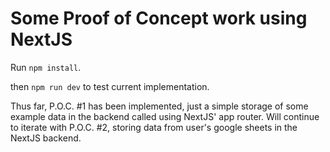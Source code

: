 # Some Proof of Concept work using NextJS
Run ``` npm install ```.

then ``` npm run dev ``` to test current implementation.

Thus far, P.O.C. #1 has been implemented, just a simple storage of some example data in the backend called using NextJS' app router. Will continue to iterate with P.O.C. #2, storing data from user's google sheets in the NextJS backend.